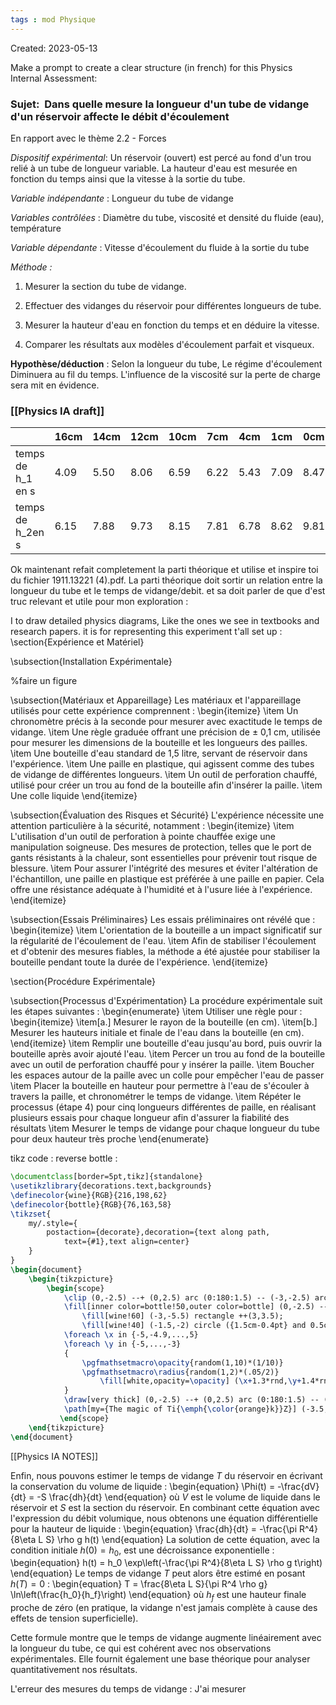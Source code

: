 ```yaml
---
tags : mod Physique
---
```

Created: 2023-05-13

Make a prompt to create a clear structure (in french) for this Physics Internal Assessment:
### **Sujet:**  Dans quelle mesure la longueur d'un tube de vidange d'un réservoir affecte le débit d'écoulement 

En rapport avec le thème 2.2 - Forces

_Dispositif expérimental_: Un réservoir (ouvert) est percé au fond d'un trou relié à un tube de longueur variable. La hauteur d'eau est mesurée en fonction du temps ainsi que la vitesse à la sortie du tube.

_Variable indépendante_ : Longueur du tube de vidange

_Variables contrôlées_ : Diamètre du tube, viscosité et densité du fluide (eau), température

_Variable dépendante_ : Vitesse d'écoulement du fluide à la sortie du tube

_Méthode :_

1. Mesurer la section du tube de vidange.
    
2. Effectuer des vidanges du réservoir pour différentes longueurs de tube.
    
3. Mesurer la hauteur d'eau en fonction du temps et en déduire la vitesse.
    
4. Comparer les résultats aux modèles d'écoulement parfait et visqueux.

**Hypothèse/déduction** :  Selon la longueur du tube, Le régime d'écoulement Diminuera au fil du temps. L'influence de la viscosité sur la perte de charge sera mit en évidence.
### [[Physics IA draft]] 

|  | 16cm | 14cm | 12cm | 10cm | 7cm | 4cm | 1cm | 0cm |
| ---- | ---- | ---- | ---- | ---- | ---- | ---- | ---- | ---- |
| temps de h_1 en s | 4.09 | 5.50 | 8.06 | 6.59 | 6.22 | 5.43 | 7.09 | 8.47 |
| temps de h_2en s | 6.15 | 7.88 | 9.73 | 8.15 | 7.81 | 6.78 | 8.62 | 9.81 |


Ok maintenant refait completement la parti théorique et utilise et inspire toi du fichier 1911.13221 (4).pdf. La parti théorique doit sortir un relation entre la longueur du tube et le temps de vidange/debit. et sa doit parler de que d'est truc relevant et utile pour mon exploration : 

I to draw detailed physics diagrams, Like the ones we see in textbooks and research papers. it is for representing this experiment t'all set up :
\section{Expérience et Matériel}

\subsection{Installation Expérimentale}

%faire un figure

\subsection{Matériaux et Appareillage}
Les matériaux et l'appareillage utilisés pour cette expérience comprennent :
\begin{itemize}
    \item Un chronomètre précis à la seconde pour mesurer avec exactitude le temps de vidange.
    \item Une règle graduée offrant une précision de $\pm$ 0,1 cm, utilisée pour mesurer les dimensions de la bouteille et les longueurs des pailles.
    \item Une bouteille d'eau standard de 1,5 litre, servant de réservoir dans l'expérience.
    \item Une paille en plastique, qui agissent comme des tubes de vidange de différentes longueurs.
    \item Un outil de perforation chauffé, utilisé pour créer un trou au fond de la bouteille afin d'insérer la paille.
    \item Une colle liquide
\end{itemize}

\subsection{Évaluation des Risques et Sécurité}
L'expérience nécessite une attention particulière à la sécurité, notamment :
\begin{itemize}
    \item L'utilisation d'un outil de perforation à pointe chauffée exige une manipulation soigneuse. Des mesures de protection, telles que le port de gants résistants à la chaleur, sont essentielles pour prévenir tout risque de blessure.
    \item Pour assurer l'intégrité des mesures et éviter l'altération de l'échantillon, une paille en plastique est préférée à une paille en papier. Cela offre une résistance adéquate à l'humidité et à l'usure liée à l'expérience.
\end{itemize}

\subsection{Essais Préliminaires}
Les essais préliminaires ont révélé que :
\begin{itemize}
    \item L'orientation de la bouteille a un impact significatif sur la régularité de l'écoulement de l'eau.
    \item Afin de stabiliser l'écoulement et d'obtenir des mesures fiables, la méthode a été ajustée pour stabiliser la bouteille pendant toute la durée de l'expérience.
\end{itemize}

\section{Procédure Expérimentale}

\subsection{Processus d'Expérimentation}
La procédure expérimentale suit les étapes suivantes :
\begin{enumerate}
    \item Utiliser une règle pour :
    \begin{itemize}
        \item[a.] Mesurer le rayon de la bouteille (en cm).
        \item[b.] Mesurer les hauteurs initiale et finale de l'eau dans la bouteille (en cm).
    \end{itemize}
    \item Remplir une bouteille d'eau jusqu'au bord, puis ouvrir la bouteille après avoir ajouté l'eau.
    \item Percer un trou au fond de la bouteille avec un outil de perforation chauffé pour y insérer la paille.
    \item Boucher les espaces autour de la paille avec un colle pour empêcher l'eau de passer
    \item Placer la bouteille en hauteur pour permettre à l'eau de s'écouler à travers la paille, et chronométrer le temps de vidange.
    \item Répéter le processus (étape 4) pour cinq longueurs différentes de paille, en réalisant plusieurs essais pour chaque longueur afin d'assurer la fiabilité des résultats
    \item Mesurer le temps de vidange pour chaque longueur du tube pour deux hauteur très proche
\end{enumerate}

tikz code : 
reverse bottle : 
```latex
\documentclass[border=5pt,tikz]{standalone}
\usetikzlibrary{decorations.text,backgrounds}
\definecolor{wine}{RGB}{216,198,62}
\definecolor{bottle}{RGB}{76,163,58}
\tikzset{
    my/.style={
        postaction={decorate},decoration={text along path,
            text={#1},text align=center}
    }
}
\begin{document}
    \begin{tikzpicture}
        \begin{scope}
            \clip (0,-2.5) --+ (0,2.5) arc (0:180:1.5) -- (-3,-2.5) arc (180:235:3) --+ (0,-.25) --+ (.45,-.25) --+ (.45,.015) (0,-2.5) arc (0:-55:3);
            \fill[inner color=bottle!50,outer color=bottle] (0,-2.5) --+ (0,2.5) arc (0:180:1.5) -- (-3,-2.5) arc (180:235:3) --+ (0,-.25) --+ (.45,-.25) --+ (.45,.015) (0,-2.5) arc (0:-55:3);
                \fill[wine!60] (-3,-5.5) rectangle ++(3,3.5);
                \fill[wine!40] (-1.5,-2) circle ({1.5cm-0.4pt} and 0.5cm);
            \foreach \x in {-5,-4.9,...,5}
            \foreach \y in {-5,...,-3}
            {
                \pgfmathsetmacro\opacity{random(1,10)*(1/10)}
                \pgfmathsetmacro\radius{random(1,2)*(.05/2)}
                    \fill[white,opacity=\opacity] (\x+1.3*rnd,\y+1.4*rnd) circle(\radius);
            }
            \draw[very thick] (0,-2.5) --+ (0,2.5) arc (0:180:1.5) -- (-3,-2.5) arc (180:235:3) --+ (0,-.25) --+ (.45,-.25) --+ (.45,.015) (0,-2.5) arc (0:-55:3);
            \path[my={The magic of Ti{\emph{\color{orange}k}}Z}] (-3.5,.5) arc(-180:0:2 and 1);
           \end{scope}
    \end{tikzpicture}
\end{document}
```

[[Physics IA NOTES]] 

Enfin, nous pouvons estimer le temps de vidange $T$ du réservoir en écrivant la conservation du volume de liquide :
\begin{equation}
\Phi(t) = -\frac{dV}{dt} = -S \frac{dh}{dt}
\end{equation}
où $V$ est le volume de liquide dans le réservoir et $S$ est la section du réservoir.
En combinant cette équation avec l'expression du débit volumique, nous obtenons une équation différentielle pour la hauteur de liquide :
\begin{equation}
\frac{dh}{dt} = -\frac{\pi R^4}{8\eta L S} \rho g h(t)
\end{equation}
La solution de cette équation, avec la condition initiale $h(0) = h_0$, est une décroissance exponentielle :
\begin{equation}
h(t) = h_0 \exp\left(-\frac{\pi R^4}{8\eta L S} \rho g t\right)
\end{equation}
Le temps de vidange $T$ peut alors être estimé en posant $h(T) = 0$ :
\begin{equation}
T = \frac{8\eta L S}{\pi R^4 \rho g} \ln\left(\frac{h_0}{h_f}\right)
\end{equation}
où $h_f$ est une hauteur finale proche de zéro (en pratique, la vidange n'est jamais complète à cause des effets de tension superficielle).

Cette formule montre que le temps de vidange augmente linéairement avec la longueur du tube, ce qui est cohérent avec nos observations expérimentales. Elle fournit également une base théorique pour analyser quantitativement nos résultats.

L'erreur des mesures du temps de vidange : J'ai mesurer